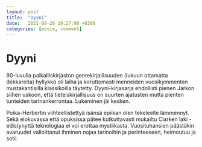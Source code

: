 ```yaml
---
layout: post
title:  "Dyyni"
date:   2021-09-26 19:27:00 +0300
categories: [movie, comment]
---
```


# Dyyni

90-luvulla paikalliskirjaston genrekirjallisuuden (lukuun ottamatta dekkareita) hyllykkö oli laiha ja koruttomasti menneiden vuosikymmenten mustakantisilla klassikoilla täytetty. Dyyni-kirjasarja ehdollisti pienen Jarkon siihen uskoon, että tieteiskirjallisuus on suurten ajatusten mutta pienten tunteiden tarinankerrontaa. Lukeminen jäi kesken.

Poika-Herbertin viihteellistettyä isänsä epiikan olen tekeleelle lämmennyt. Sekä elokuvassa että opuksissa pätee kutkuttavasti mukailtu Clarken laki - edistynyttä teknologiaa ei voi erottaa mystiikasta. Vuosituhansien päästäkin avaruudet valloittanut ihminen nojaa tarinoihin ja perinteeseen, heimoutuu ja sotii.

[//]: # "https://www.imdb.com/title/tt1160419/"